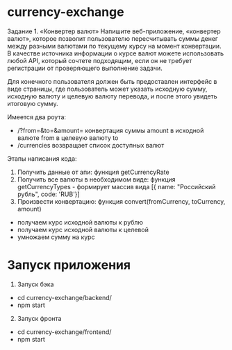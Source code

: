# currency-exchange
Задание 1. «Конвертер валют»
Напишите веб-приложение, «конвертер валют», которое позволит пользователю
пересчитывать суммы денег между разными валютами по текущему курсу
на момент конвертации. В качестве источника информации о курсе валют
можете использовать любой API, который сочтете подходящим, если он не требует
регистрации от проверяющего выполнение задачи.

Для конечного пользователя должен быть предоставлен интерфейс в виде страницы,
где пользователь может указать исходную сумму, исходную валюту и целевую
валюту перевода, и после этого увидеть итоговую сумму.

Имеется два роута:
 - /?from=&to=&amount= конвертация суммы amount в исходной валюте from в целевую валюту to
 - /currencies возвращает список доступных валют
 
Этапы написания кода:
1) Получить данные от апи: функция getCurrencyRate
2) Получить все валюты в необходимом виде: функция getCurrencyTypes - формирует массив вида [{ name: "Российский рубль", code: 'RUB'}]
3) Произвести конвертацию: функция convert(fromCurrency, toCurrency, amount)
  - получаем курс исходной валюты к рублю
  - получаем курс исходной валюты к целевой
  - умножаем сумму на курс
  
# Запуск приложения
1) Запуск бэка
  - cd currency-exchange/backend/
  - npm start
2) Запуск фронта
  - cd currency-exchange/frontend/
  - npm start
